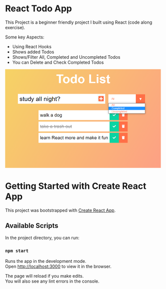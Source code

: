 # React Todo App

This Project is a beginner friendly project I built using React (code along exercise).

Some key Aspects:

- Using React Hooks
- Shows added Todos
- Shows/Filter All, Completed and Uncompleted Todos
- You can Delete and Check Completed Todos


![Todo App](./src/img/showcase.png)

# Getting Started with Create React App

This project was bootstrapped with [Create React App](https://github.com/facebook/create-react-app).

## Available Scripts

In the project directory, you can run:

### `npm start`

Runs the app in the development mode.\
Open [http://localhost:3000](http://localhost:3000) to view it in the browser.

The page will reload if you make edits.\
You will also see any lint errors in the console.
